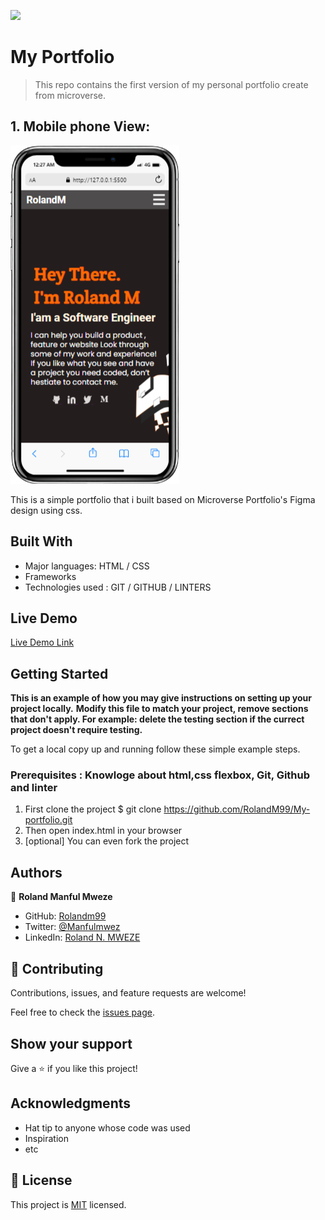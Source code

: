 ![](https://img.shields.io/badge/Microverse-blueviolet)

# My Portfolio
> This repo contains the first version of my personal portfolio create from microverse.
## 1. Mobile phone View: 
![screenshot](./mobile-screenshot.png)

This is a simple portfolio that i built based on Microverse Portfolio's Figma design using css.

## Built With

- Major languages: HTML / CSS
- Frameworks
- Technologies used : GIT / GITHUB / LINTERS 

## Live Demo

[Live Demo Link](https://rolandm99.github.io/My-personal-portfolio/)


## Getting Started

**This is an example of how you may give instructions on setting up your project locally.**
**Modify this file to match your project, remove sections that don't apply. For example: delete the testing section if the currect project doesn't require testing.**


To get a local copy up and running follow these simple example steps.

### Prerequisites : Knowloge about html,css flexbox, Git, Github and linter

1. First clone the project $ git clone https://github.com/RolandM99/My-portfolio.git
2. Then open index.html in your browser
3. [optional] You can even fork the project



## Authors

👤 **Roland Manful Mweze**

- GitHub: [Rolandm99](https://github.com/RolandM99)
- Twitter: [@Manfulmwez](https://twitter.com/ManfulMwez)
- LinkedIn: [Roland N. MWEZE](https://www.linkedin.com/in/roland-n-mweze-8b1045189/)

## 🤝 Contributing

Contributions, issues, and feature requests are welcome!

Feel free to check the [issues page](../../issues/).

## Show your support

Give a ⭐️ if you like this project!

## Acknowledgments

- Hat tip to anyone whose code was used
- Inspiration
- etc

## 📝 License

This project is [MIT](./MIT.md) licensed.
